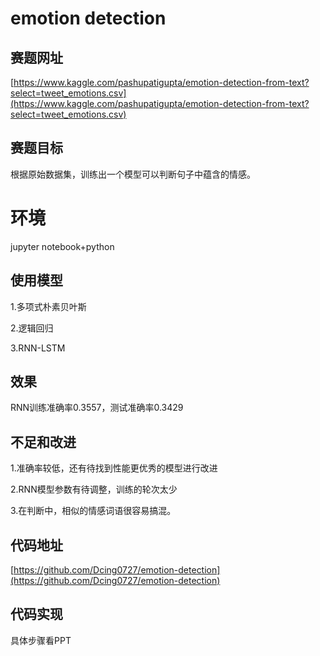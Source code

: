 # emotion detection
## 赛题网址

[https://www.kaggle.com/pashupatigupta/emotion-detection-from-text?select=tweet_emotions.csv](https://www.kaggle.com/pashupatigupta/emotion-detection-from-text?select=tweet_emotions.csv)

## 赛题目标
根据原始数据集，训练出一个模型可以判断句子中蕴含的情感。

# 环境
jupyter notebook+python

## 使用模型

1.多项式朴素贝叶斯

2.逻辑回归

3.RNN-LSTM

## 效果
RNN训练准确率0.3557，测试准确率0.3429

## 不足和改进
1.准确率较低，还有待找到性能更优秀的模型进行改进

2.RNN模型参数有待调整，训练的轮次太少

3.在判断中，相似的情感词语很容易搞混。

## 代码地址
[https://github.com/Dcing0727/emotion-detection](https://github.com/Dcing0727/emotion-detection)


## 代码实现

具体步骤看PPT

